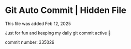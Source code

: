 # Git Auto Commit | Hidden File

This file was added Feb 12, 2025

Just for fun and keeping my daily git commit active 🤪

commit number: 335029
